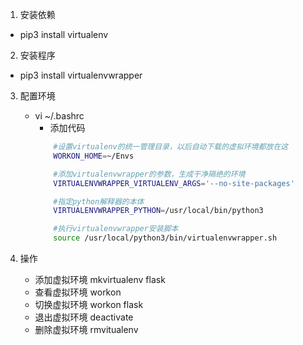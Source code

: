 1. 安装依赖
    
+ pip3 install virtualenv
    
2. 安装程序
    
+ pip3 install virtualenvwrapper
    
3. 配置环境
    + vi ~/.bashrc
        + 添加代码
        ```bash
            #设置virtualenv的统一管理目录，以后自动下载的虚拟环境都放在这
            WORKON_HOME=~/Envs   

            #添加virtualenvwrapper的参数，生成干净隔绝的环境
            VIRTUALENVWRAPPER_VIRTUALENV_ARGS='--no-site-packages' 

            #指定python解释器的本体
            VIRTUALENVWRAPPER_PYTHON=/usr/local/bin/python3

            #执行virtualenvwrapper安装脚本
            source /usr/local/python3/bin/virtualenvwrapper.sh
        ```
    
4. 操作
    + 添加虚拟环境
        mkvirtualenv flask
    + 查看虚拟环境
        workon
    + 切换虚拟环境
        workon flask
    + 退出虚拟环境
        deactivate
    + 删除虚拟环境
        rmvitualenv